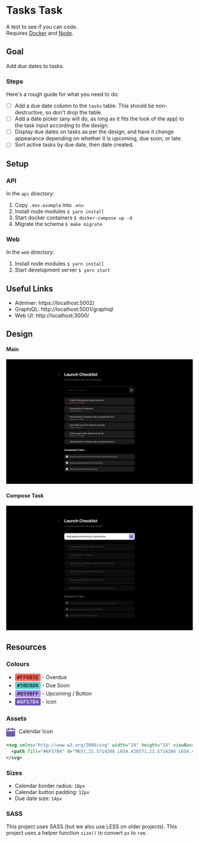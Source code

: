 # Tasks Task
A test to see if you can code.  
Requires [Docker](https://docker.com) and [Node](https://nodejs.org).

## Goal
Add due dates to tasks.

### Steps
Here's a rough guide for what you need to do:
 
- [ ] Add a due date column to the `tasks` table. This should be non-destructive, so 
  don't drop the table.
- [ ] Add a date picker (any will do, as long as it fits the look of the app) to the
  task input according to the design.
- [ ] Display due dates on tasks as per the design, and have it change appearance 
  depending on whether it is upcoming, due soon, or late.
- [ ] Sort active tasks by due date, then date created.

## Setup

### API
In the `api` directory:

1. Copy `.env.example` into `.env`
1. Install node modules `$ yarn install`
1. Start docker containers `$ docker-compose up -d`
1. Migrate the schema `$ make migrate`

### Web
In the `web` directory:

1. Install node modules `$ yarn install`
1. Start development server `$ yarn start`
  
## Useful Links

- Adminer: https://localhost:5002/
- GraphiQL: http://localhost:5001/graphiql
- Web UI: http://localhost:3000/

## Design

#### Main
![Main](./resources/Main.jpg)

#### Compose Task
![Compose Task](./resources/Compose%20Task.jpg)

## Resources
### Colours
- <span style="display:inline-block;margin-bottom:2px;font-family:SFMono-Regular,monospace;background:#FF6B5E;padding:2px 5px;border-radius:3px;color:#000">#FF6B5E</span> - Overdue
- <span style="display:inline-block;margin-bottom:2px;font-family:SFMono-Regular,monospace;background:#5BD8D6;padding:2px 5px;border-radius:3px;color:#000">#5BD8D6</span> - Due Soon
- <span style="display:inline-block;margin-bottom:2px;font-family:SFMono-Regular,monospace;background:#B59BFF;padding:2px 5px;border-radius:3px;color:#000">#B59BFF</span> - Upcoming / Button
- <span style="display:inline-block;margin-bottom:2px;font-family:SFMono-Regular,monospace;background:#6F57B4;padding:2px 5px;border-radius:3px;color:#fff">#6F57B4</span> - Icon

### Assets
<div style="display:flex">
  <svg xmlns="http://www.w3.org/2000/svg" width="24" height="24" viewBox="0 0 24 24" style="vertical-align:middle;margin:-1px 10px 0 0">
    <path fill="#6F57B4" d="M657,21.5714286 L654.428571,21.5714286 L654.428571,20.2857143 C654.428571,19.5756339 653.852938,19 653.142857,19 C652.432777,19 651.857143,19.5756339 651.857143,20.2857143 L651.857143,21.5714286 L644.142857,21.5714286 L644.142857,20.2857143 C644.142857,19.5756339 643.567223,19 642.857143,19 C642.147062,19 641.571429,19.5756339 641.571429,20.2857143 L641.571429,21.5714286 L639,21.5714286 C637.343929,21.573318 636.001889,22.9153576 636,24.5714286 L636,40 C636.001889,41.656071 637.343929,42.9981106 639,43 L657,43 C658.656071,42.9981106 659.998111,41.656071 660,40 L660,24.5714286 C659.998111,22.9153576 658.656071,21.573318 657,21.5714286 Z M638.571429,24.5714286 C638.571429,24.3347351 638.763307,24.1428571 639,24.1428571 L641.571429,24.1428571 L641.571429,25.4285714 C641.571429,26.1386518 642.147062,26.7142857 642.857143,26.7142857 C643.567223,26.7142857 644.142857,26.1386518 644.142857,25.4285714 L644.142857,24.1428571 L651.857143,24.1428571 L651.857143,25.4285714 C651.857143,26.1386518 652.432777,26.7142857 653.142857,26.7142857 C653.852938,26.7142857 654.428571,26.1386518 654.428571,25.4285714 L654.428571,24.1428571 L657,24.1428571 C657.236693,24.1428571 657.428571,24.3347351 657.428571,24.5714286 L657.428571,28 C657.428571,28.2366935 657.236693,28.4285714 657,28.4285714 L639,28.4285714 C638.763307,28.4285714 638.571429,28.2366935 638.571429,28 L638.571429,24.5714286 Z" transform="translate(-636 -19)"/>
  </svg>
  Calendar Icon
</div>

```svg
<svg xmlns="http://www.w3.org/2000/svg" width="24" height="24" viewBox="0 0 24 24">
  <path fill="#6F57B4" d="M657,21.5714286 L654.428571,21.5714286 L654.428571,20.2857143 C654.428571,19.5756339 653.852938,19 653.142857,19 C652.432777,19 651.857143,19.5756339 651.857143,20.2857143 L651.857143,21.5714286 L644.142857,21.5714286 L644.142857,20.2857143 C644.142857,19.5756339 643.567223,19 642.857143,19 C642.147062,19 641.571429,19.5756339 641.571429,20.2857143 L641.571429,21.5714286 L639,21.5714286 C637.343929,21.573318 636.001889,22.9153576 636,24.5714286 L636,40 C636.001889,41.656071 637.343929,42.9981106 639,43 L657,43 C658.656071,42.9981106 659.998111,41.656071 660,40 L660,24.5714286 C659.998111,22.9153576 658.656071,21.573318 657,21.5714286 Z M638.571429,24.5714286 C638.571429,24.3347351 638.763307,24.1428571 639,24.1428571 L641.571429,24.1428571 L641.571429,25.4285714 C641.571429,26.1386518 642.147062,26.7142857 642.857143,26.7142857 C643.567223,26.7142857 644.142857,26.1386518 644.142857,25.4285714 L644.142857,24.1428571 L651.857143,24.1428571 L651.857143,25.4285714 C651.857143,26.1386518 652.432777,26.7142857 653.142857,26.7142857 C653.852938,26.7142857 654.428571,26.1386518 654.428571,25.4285714 L654.428571,24.1428571 L657,24.1428571 C657.236693,24.1428571 657.428571,24.3347351 657.428571,24.5714286 L657.428571,28 C657.428571,28.2366935 657.236693,28.4285714 657,28.4285714 L639,28.4285714 C638.763307,28.4285714 638.571429,28.2366935 638.571429,28 L638.571429,24.5714286 Z" transform="translate(-636 -19)"/>
</svg>
```

### Sizes
- Calendar border radius: `10px`
- Calendar button padding: `12px`
- Due date size: `14px`

### SASS
This project uses SASS (but we also use LESS on older projects). This project 
uses a helper function `size()` to convert `px` to `rem`.
